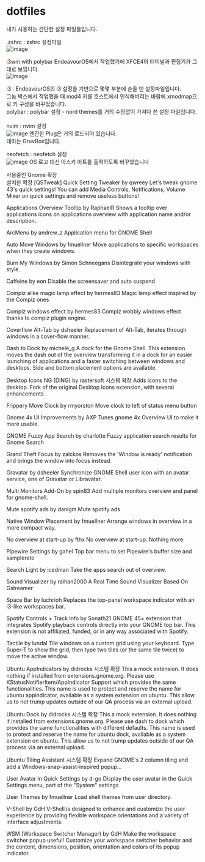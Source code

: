 # dotfiles

내가 사용하는 간단한 설정 파일들입니다. 

.zshrc : zshrc 설정파일<br>
![image](https://github.com/user-attachments/assets/f6faf1cd-0985-4d45-ac20-e49e477e4982)

i3wm with polybar
EndeavourOS에서 작업했기에 XFCE4의 터미널과 편집기가 그대로 보입니다.<br>
![image](https://github.com/user-attachments/assets/0dc0cc1e-c28e-4c10-9914-93e2d71b0940)

i3 : EndeavourOS의 i3 설정을 기반으로 몇몇 부분에 손을 댄 설정파일입니다. <br>
그놈 박스에서 작업했을 때 mod4 키를 호스트에서 인식해버리는 바람에 xmodmap으로 키 구성을 바꾸었습니다.<br>
polybar : polybar 설정 - nord themes를 거의 수정없이 가져다 쓴 설정 파일입니다. <br>
<br>
nvim : nvim 설정 <br>
![image](https://github.com/user-attachments/assets/d7f2ac4e-c178-4a11-9ca5-1dc5e1a2f2a7)
엔간한 Plug은 거의 로드되어 있습니다. <br>
테마는 GruvBox입니다. <br>

neofetch : neofetch 설정<br>
![image](https://github.com/user-attachments/assets/e083d14d-29d1-4dcd-a706-0bd34bcf0b10)
OS 로고 대신 아스키 아트를 출력하도록 바꾸었습니다<br>

사용중인 Gnome 확장<br>
설치한 확장
[QSTweak] Quick Setting Tweaker by qwreey
Let's tweak gnome 43's quick settings! You can add Media Controls, Notifications, Volume Mixer on quick settings and remove useless buttons!

Applications Overview Tooltip by RaphaelR
Shows a tooltip over applications icons on applications overview with application name and/or description.

ArcMenu by andrew_z
Application menu for GNOME Shell

Auto Move Windows by fmuellner
Move applications to specific workspaces when they create windows.

Burn My Windows by Simon Schneegans
Disintegrate your windows with style.

Caffeine by eon
Disable the screensaver and auto suspend

Compiz alike magic lamp effect by hermes83
Magic lamp effect inspired by the Compiz ones

Compiz windows effect by hermes83
Compiz wobbly windows effect thanks to compiz plugin engine.

Coverflow Alt-Tab by dsheeler
Replacement of Alt-Tab, iterates through windows in a cover-flow manner.

Dash to Dock by michele_g
A dock for the Gnome Shell. This extension moves the dash out of the overview transforming it in a dock for an easier launching of applications and a faster switching between windows and desktops. Side and bottom placement options are available.

Desktop Icons NG (DING) by rastersoft
시스템 확장
Adds icons to the desktop. Fork of the original Desktop Icons extension, with several enhancements .

Frippery Move Clock by rmyorston
Move clock to left of status menu button

Gnome 4x UI Improvements by AXP
Tunes gnome 4x Overview UI to make it more usable.

GNOME Fuzzy App Search by charlotte
Fuzzy application search results for Gnome Search

Grand Theft Focus by zalckos
Removes the 'Window is ready' notification and brings the window into focus instead.

Gravatar by dsheeler
Synchronize GNOME Shell user icon with an avatar service, one of Gravatar or Libravatar.

Multi Monitors Add-On by spin83
Add multiple monitors overview and panel for gnome-shell.

Mute spotify ads by danigm
Mute spotify ads

Native Window Placement by fmuellner
Arrange windows in overview in a more compact way.

No overview at start-up by fthx
No overview at start-up. Nothing more.

Pipewire Settings by gahel
Top bar menu to set Pipewire's buffer size and samplerate

Search Light by icedman
Take the apps search out of overview.

Sound Visualizer by raihan2000
A Real Time Sound Visualizer Based On Gstreamer

Space Bar by luchrioh
Replaces the top-panel workspace indicator with an i3-like workspaces bar.

Spotify Controls + Track Info by Sonath21
GNOME 45+ extension that integrates Spotify playback controls directly into your GNOME top bar. This extension is not affiliated, funded, or in any way associated with Spotify.

Tactile by lundal
Tile windows on a custom grid using your keyboard. Type Super-T to show the grid, then type two tiles (or the same tile twice) to move the active window.

Ubuntu AppIndicators by didrocks
시스템 확장
This a mock extension. It does nothing if installed from extensions.gnome.org. Please use KStatusNotifierItem/AppIndicator Support which provides the same functionalities. This name is used to protect and reserve the name for ubuntu appindicator, available as a system extension on ubuntu. This allow us to not trump updates outside of our QA process via an external upload.

Ubuntu Dock by didrocks
시스템 확장
This a mock extension. It does nothing if installed from extensions.gnome.org. Please use dash to dock which provides the same functionalities with different defaults. This name is used to protect and reserve the name for ubuntu dock, available as a system extension on ubuntu. This allow us to not trump updates outside of our QA process via an external upload.

Ubuntu Tiling Assistant
시스템 확장
Expand GNOME's 2 column tiling and add a Windows-snap-assist-inspired popup...

User Avatar In Quick Settings by d-go
Display the user avatar in the Quick Settings menu, part of the "System" settings

User Themes by fmuellner
Load shell themes from user directory.

V-Shell by GdH
V-Shell is designed to enhance and customize the user experience by providing flexible workspace orientations and a variety of interface adjustments.

WSM (Workspace Switcher Manager) by GdH
Make the workspace switcher popup useful! Customize your workspace switcher behavior and the content, dimensions, position, orientation and colors of its popup indicator.
